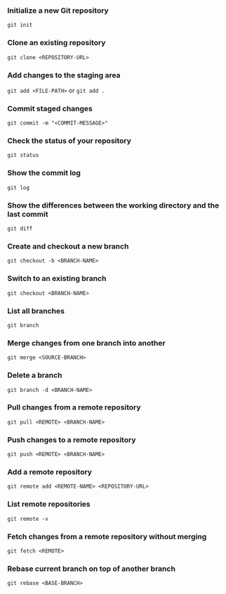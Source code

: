 ### Initialize a new Git repository
`git init`


### Clone an existing repository
`git clone <REPOSITORY-URL>`


### Add changes to the staging area
`git add <FILE-PATH>` or `git add .`


### Commit staged changes
`git commit -m "<COMMIT-MESSAGE>"`


### Check the status of your repository
`git status`


### Show the commit log
`git log`


### Show the differences between the working directory and the last commit
`git diff`


### Create and checkout a new branch
`git checkout -b <BRANCH-NAME>`


### Switch to an existing branch
`git checkout <BRANCH-NAME>`


### List all branches
`git branch`


### Merge changes from one branch into another
`git merge <SOURCE-BRANCH>`


### Delete a branch
`git branch -d <BRANCH-NAME>`


### Pull changes from a remote repository
`git pull <REMOTE> <BRANCH-NAME>`


### Push changes to a remote repository
`git push <REMOTE> <BRANCH-NAME>`


### Add a remote repository
`git remote add <REMOTE-NAME> <REPOSITORY-URL>`


### List remote repositories
`git remote -v`


### Fetch changes from a remote repository without merging
`git fetch <REMOTE>`


### Rebase current branch on top of another branch
`git rebase <BASE-BRANCH>`

